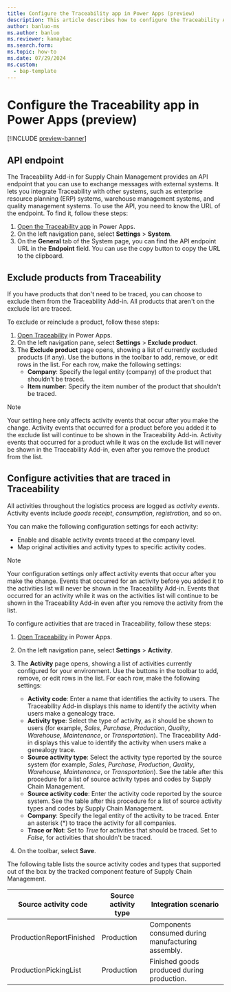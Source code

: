 ```yaml
---
title: Configure the Traceability app in Power Apps (preview)
description: This article describes how to configure the Traceability Add-in in Power Apps.
author: banluo-ms
ms.author: banluo
ms.reviewer: kamaybac
ms.search.form: 
ms.topic: how-to
ms.date: 07/29/2024
ms.custom: 
  - bap-template
---
```


<!-- The style guide says Traceability is an add-in, not an app (https://styleguides.azurewebsites.net/Styleguide/Read?id=2696&topicid=72151), so I suggest changing the H1 to "Configure Traceability in Power Apps (preview)" -->


# Configure the Traceability app in Power Apps (preview)

[!INCLUDE [preview-banner](~/../shared-content/shared/preview-includes/preview-banner.md)]
<!-- KFM: Preview until further notice -->

## <a name="api-endpoint"></a>API endpoint

The Traceability Add-in for Supply Chain Management provides an API endpoint that you can use to exchange messages with external systems. It lets you integrate Traceability with other systems, such as enterprise resource planning (ERP) systems, warehouse management systems, and quality management systems. To use the API, you need to know the URL of the endpoint. To find it, follow these steps:

1. [Open the Traceability app](traceability-app-run.md) in Power Apps.
1. On the left navigation pane, select **Settings** \> **System**.
1. On the **General** tab of the System page, you can find the API endpoint URL in the **Endpoint** field. You can use the copy button to copy the URL to the clipboard.

## Exclude products from Traceability

If you have products that don't need to be traced, you can choose to exclude them from the Traceability Add-in. All products that aren't on the exclude list are traced.

To exclude or reinclude a product, follow these steps:

1. [Open Traceability](traceability-app-run.md) in Power Apps.
1. On the left navigation pane, select **Settings** \> **Exclude product**.
1. The **Exclude product** page opens, showing a list of currently excluded products (if any). Use the buttons in the toolbar to add, remove, or edit rows in the list. For each row, make the following settings:
    - **Company**: Specify the legal entity (company) of the product that shouldn't be traced.
    - **Item number**: Specify the item number of the product that shouldn't be traced.

> [!NOTE]
> Your setting here only affects activity events that occur after you make the change. Activity events that occurred for a product before you added it to the exclude list will continue to be shown in the Traceability Add-in. Activity events that occurred for a product while it was on the exclude list will never be shown in the Traceability Add-in, even after you remove the product from the list.

## Configure activities that are traced in Traceability

All activities throughout the logistics process are logged as *activity events*. Activity events include *goods receipt*, *consumption*, *registration*, and so on.

You can make the following configuration settings for each activity:

- Enable and disable activity events traced at the company level.
- Map original activities and activity types to specific activity codes.

> [!NOTE]
> Your configuration settings only affect activity events that occur after you make the change. Events that occurred for an activity before you added it to the activities list will never be shown in the Traceability Add-in. Events that occurred for an activity while it was on the activities list will continue to be shown in the Traceability Add-in even after you remove the activity from the list.

To configure activities that are traced in Traceability, follow these steps:

1. [Open Traceability](traceability-app-run.md) in Power Apps.
1. On the left navigation pane, select **Settings** \> **Activity**.
1. The **Activity** page opens, showing a list of activities currently configured for your environment. Use the buttons in the toolbar to add, remove, or edit rows in the list. For each row, make the following settings:

    - **Activity code**: Enter a name that identifies the activity to users. The Traceability Add-in displays this name to identify the activity when users make a genealogy trace.
    - **Activity type**: Select the type of activity, as it should be shown to users (for example, *Sales*, *Purchase*, *Production*, *Quality*, *Warehouse*, *Maintenance*, or *Transportation*). The Traceability Add-in displays this value to identify the activity when users make a genealogy trace.
    - **Source activity type**: Select the activity type reported by the source system (for example, *Sales*, *Purchase*, *Production*, *Quality*, *Warehouse*, *Maintenance*, or *Transportation*). See the table after this procedure for a list of source activity types and codes by Supply Chain Management.
    - **Source activity code**: Enter the activity code reported by the source system. See the table after this procedure for a list of source activity types and codes by Supply Chain Management.
    - **Company**: Specify the legal entity of the activity to be traced. Enter an asterisk (\*) to trace the activity for all companies.
    - **Trace or Not**: Set to *True* for activities that should be traced. Set to *False*, for activities that shouldn't be traced.

1. On the toolbar, select **Save**.

The following table lists the source activity codes and types that supported out of the box by the tracked component feature of Supply Chain Management.

| Source activity code | Source activity type | Integration scenario |
|--|--|--|
| ProductionReportFinished | Production | Components consumed during manufacturing assembly. |
| ProductionPickingList | Production | Finished goods produced during production.|
